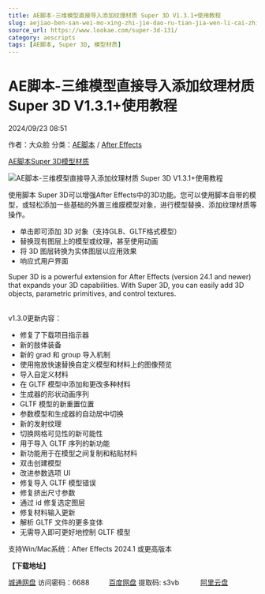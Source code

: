```yaml
---
title: AE脚本-三维模型直接导入添加纹理材质 Super 3D V1.3.1+使用教程
slug: aejiao-ben-san-wei-mo-xing-zhi-jie-dao-ru-tian-jia-wen-li-cai-zhi-super-3d-v1-3-1-shi-yong-jiao-cheng
source_url: https://www.lookae.com/super-3d-131/
category: aescripts
tags: [AE脚本, Super 3D, 模型材质]
---
```

# AE脚本-三维模型直接导入添加纹理材质 Super 3D V1.3.1+使用教程

2024/09/23 08:51

作者：大众脸
分类：[AE脚本](https://www.lookae.com/after-effects/aescripts/) / [After Effects](https://www.lookae.com/after-effects/)

[AE脚本](https://www.lookae.com/tag/ae%e8%84%9a%e6%9c%ac/)[Super 3D](https://www.lookae.com/tag/super-3d/)[模型材质](https://www.lookae.com/tag/%e6%a8%a1%e5%9e%8b%e6%9d%90%e8%b4%a8/)

![AE脚本-三维模型直接导入添加纹理材质 Super 3D V1.3.1+使用教程](https://www.lookae.com/wp-content/uploads/2024/04/Super-3D.jpg "AE脚本-三维模型直接导入添加纹理材质 Super 3D V1.3.1+使用教程-LookAE.com")

使用脚本 Super 3D可以增强After Effects中的3D功能。您可以使用脚本自带的模型，或轻松添加一些基础的外置三维膜模型对象，进行模型替换、添加纹理材质等操作。

* 单击即可添加 3D 对象（支持GLB、GLTF格式模型）
* 替换现有图层上的模型或纹理，甚至使用动画
* 将 3D 图层转换为实体图层以应用效果
* 响应式用户界面

Super 3D is a powerful extension for After Effects (version 24.1 and newer) that expands your 3D capabilities. With Super 3D, you can easily add 3D objects, parametric primitives, and control textures.  
[﻿](https://cloud.video.taobao.com/play/u/null/p/1/e/6/t/1/458021991181.mp4)

v1.3.0更新内容：

* 修复了下载项目指示器
* 新的肢体装备
* 新的 grad 和 group 导入机制
* 使用拖放快速替换自定义模型和材料上的图像预览
* 导入自定义材料
* 在 GLTF 模型中添加和更改多种材料
* 生成器的形状动画序列
* GLTF 模型的新重置位置
* 参数模型和生成器的自动居中切换
* 新的发射纹理
* 切换网格可见性的新可能性
* 用于导入 GLTF 序列的新功能
* 新功能用于在模型之间复制和粘贴材料
* 双击创建模型
* 改进参数选项 UI
* 修复导入 GLTF 模型错误
* 修复挤出尺寸参数
* 通过 id 修复选定图层
* 修复材料输入更新
* 解析 GLTF 文件的更多变体
* 无需导入即可更好地控制 GLTF 模型

支持Win/Mac系统：After Effects 2024.1 或更高版本

**【下载地址】**

[城通网盘](https://url70.ctfile.com/f/2827370-1364611657-2570d4?p=4431) 访问密码：6688          [百度网盘](https://pan.baidu.com/s/1na3q8vX5_M98TrWTD6kKsA?pwd=s3vb) 提取码: s3vb           [阿里云盘](https://www.alipan.com/s/9NXRs8TwzAR)
